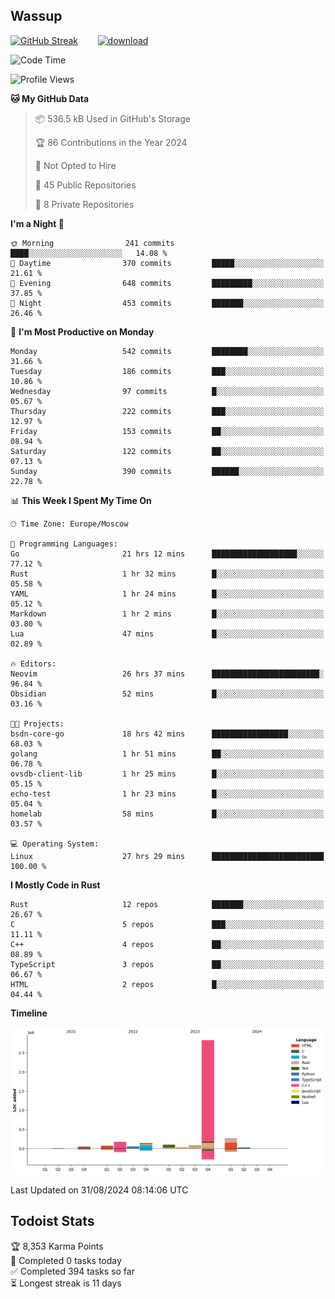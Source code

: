 ## Wassup

<!--
-->

[![GitHub Streak](http://github-readme-streak-stats.herokuapp.com?user=archeoss&theme=shades-of-purple&hide_border=true&date_format=j%20M%5B%20Y%5D)](https://git.io/streak-stats)&nbsp;&nbsp;&nbsp;&nbsp;&nbsp;&nbsp;&nbsp;&nbsp;[![download](https://user-images.githubusercontent.com/68448737/147796309-d8b65b1d-4dde-40d9-b03a-2b42aaa6cd43.jpeg)
](http://bmstu.ru/)

<!--START_SECTION:waka-->
![Code Time](http://img.shields.io/badge/Code%20Time-3%2C174%20hrs%2029%20mins-blue)

![Profile Views](http://img.shields.io/badge/Profile%20Views-0-blue)

**🐱 My GitHub Data** 

> 📦 536.5 kB Used in GitHub's Storage 
 > 
> 🏆 86 Contributions in the Year 2024
 > 
> 🚫 Not Opted to Hire
 > 
> 📜 45 Public Repositories 
 > 
> 🔑 8 Private Repositories 
 > 
**I'm a Night 🦉** 

```text
🌞 Morning                241 commits         ████░░░░░░░░░░░░░░░░░░░░░   14.08 % 
🌆 Daytime                370 commits         █████░░░░░░░░░░░░░░░░░░░░   21.61 % 
🌃 Evening                648 commits         █████████░░░░░░░░░░░░░░░░   37.85 % 
🌙 Night                  453 commits         ███████░░░░░░░░░░░░░░░░░░   26.46 % 
```
📅 **I'm Most Productive on Monday** 

```text
Monday                   542 commits         ████████░░░░░░░░░░░░░░░░░   31.66 % 
Tuesday                  186 commits         ███░░░░░░░░░░░░░░░░░░░░░░   10.86 % 
Wednesday                97 commits          █░░░░░░░░░░░░░░░░░░░░░░░░   05.67 % 
Thursday                 222 commits         ███░░░░░░░░░░░░░░░░░░░░░░   12.97 % 
Friday                   153 commits         ██░░░░░░░░░░░░░░░░░░░░░░░   08.94 % 
Saturday                 122 commits         ██░░░░░░░░░░░░░░░░░░░░░░░   07.13 % 
Sunday                   390 commits         ██████░░░░░░░░░░░░░░░░░░░   22.78 % 
```


📊 **This Week I Spent My Time On** 

```text
🕑︎ Time Zone: Europe/Moscow

💬 Programming Languages: 
Go                       21 hrs 12 mins      ███████████████████░░░░░░   77.12 % 
Rust                     1 hr 32 mins        █░░░░░░░░░░░░░░░░░░░░░░░░   05.58 % 
YAML                     1 hr 24 mins        █░░░░░░░░░░░░░░░░░░░░░░░░   05.12 % 
Markdown                 1 hr 2 mins         █░░░░░░░░░░░░░░░░░░░░░░░░   03.80 % 
Lua                      47 mins             █░░░░░░░░░░░░░░░░░░░░░░░░   02.89 % 

🔥 Editors: 
Neovim                   26 hrs 37 mins      ████████████████████████░   96.84 % 
Obsidian                 52 mins             █░░░░░░░░░░░░░░░░░░░░░░░░   03.16 % 

🐱‍💻 Projects: 
bsdn-core-go             18 hrs 42 mins      █████████████████░░░░░░░░   68.03 % 
golang                   1 hr 51 mins        ██░░░░░░░░░░░░░░░░░░░░░░░   06.78 % 
ovsdb-client-lib         1 hr 25 mins        █░░░░░░░░░░░░░░░░░░░░░░░░   05.15 % 
echo-test                1 hr 23 mins        █░░░░░░░░░░░░░░░░░░░░░░░░   05.04 % 
homelab                  58 mins             █░░░░░░░░░░░░░░░░░░░░░░░░   03.57 % 

💻 Operating System: 
Linux                    27 hrs 29 mins      █████████████████████████   100.00 % 
```

**I Mostly Code in Rust** 

```text
Rust                     12 repos            ███████░░░░░░░░░░░░░░░░░░   26.67 % 
C                        5 repos             ███░░░░░░░░░░░░░░░░░░░░░░   11.11 % 
C++                      4 repos             ██░░░░░░░░░░░░░░░░░░░░░░░   08.89 % 
TypeScript               3 repos             ██░░░░░░░░░░░░░░░░░░░░░░░   06.67 % 
HTML                     2 repos             █░░░░░░░░░░░░░░░░░░░░░░░░   04.44 % 
```



**Timeline**

![Lines of Code chart](https://raw.githubusercontent.com/archeoss/archeoss/master/assets/bar_graph.png)


 Last Updated on 31/08/2024 08:14:06 UTC
<!--END_SECTION:waka-->

## Todoist Stats

<!-- TODO-IST:START -->
🏆  8,353 Karma Points           
🌸  Completed 0 tasks today           
✅  Completed 394 tasks so far           
⏳  Longest streak is 11 days
<!-- TODO-IST:END -->
